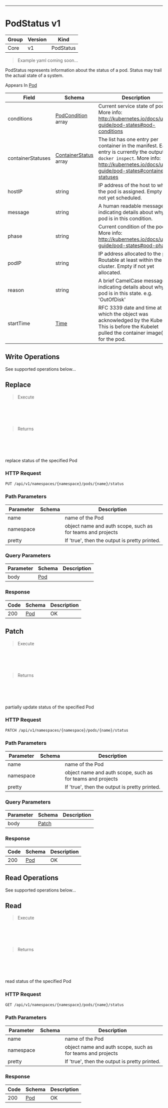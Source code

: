 

-----------
# PodStatus v1

Group        | Version     | Kind
------------ | ---------- | -----------
Core | v1 | PodStatus







> Example yaml coming soon...


PodStatus represents information about the status of a pod. Status may trail the actual state of a system.

<aside class="notice">
Appears In <a href="#pod-v1">Pod</a> </aside>

Field        | Schema     | Description
------------ | ---------- | -----------
conditions | [PodCondition](#podcondition-v1) array | Current service state of pod. More info: http://kubernetes.io/docs/user-guide/pod-states#pod-conditions
containerStatuses | [ContainerStatus](#containerstatus-v1) array | The list has one entry per container in the manifest. Each entry is currently the output of `docker inspect`. More info: http://kubernetes.io/docs/user-guide/pod-states#container-statuses
hostIP | string | IP address of the host to which the pod is assigned. Empty if not yet scheduled.
message | string | A human readable message indicating details about why the pod is in this condition.
phase | string | Current condition of the pod. More info: http://kubernetes.io/docs/user-guide/pod-states#pod-phase
podIP | string | IP address allocated to the pod. Routable at least within the cluster. Empty if not yet allocated.
reason | string | A brief CamelCase message indicating details about why the pod is in this state. e.g. 'OutOfDisk'
startTime | [Time](#time-unversioned) | RFC 3339 date and time at which the object was acknowledged by the Kubelet. This is before the Kubelet pulled the container image(s) for the pod.





## <strong>Write Operations</strong>

See supported operations below...

## Replace

> Execute

```shell



```



```yaml



```

> Returns

```shell



```


```yaml



```



replace status of the specified Pod

### HTTP Request

`PUT /api/v1/namespaces/{namespace}/pods/{name}/status`

### Path Parameters

Parameter    | Schema     | Description
------------ | ---------- | -----------
name |  | name of the Pod
namespace |  | object name and auth scope, such as for teams and projects
pretty |  | If 'true', then the output is pretty printed.

### Query Parameters

Parameter    | Schema     | Description
------------ | ---------- | -----------
body | [Pod](#pod-v1) | 

### Response

Code         | Schema     | Description
------------ | ---------- | -----------
200 | [Pod](#pod-v1) | OK


## Patch

> Execute

```shell



```



```yaml



```

> Returns

```shell



```


```yaml



```



partially update status of the specified Pod

### HTTP Request

`PATCH /api/v1/namespaces/{namespace}/pods/{name}/status`

### Path Parameters

Parameter    | Schema     | Description
------------ | ---------- | -----------
name |  | name of the Pod
namespace |  | object name and auth scope, such as for teams and projects
pretty |  | If 'true', then the output is pretty printed.

### Query Parameters

Parameter    | Schema     | Description
------------ | ---------- | -----------
body | [Patch](#patch-unversioned) | 

### Response

Code         | Schema     | Description
------------ | ---------- | -----------
200 | [Pod](#pod-v1) | OK



## <strong>Read Operations</strong>

See supported operations below...

## Read

> Execute

```shell



```



```yaml



```

> Returns

```shell



```


```yaml



```



read status of the specified Pod

### HTTP Request

`GET /api/v1/namespaces/{namespace}/pods/{name}/status`

### Path Parameters

Parameter    | Schema     | Description
------------ | ---------- | -----------
name |  | name of the Pod
namespace |  | object name and auth scope, such as for teams and projects
pretty |  | If 'true', then the output is pretty printed.


### Response

Code         | Schema     | Description
------------ | ---------- | -----------
200 | [Pod](#pod-v1) | OK




